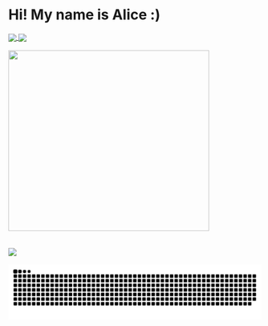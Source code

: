 <h1> Hi! My name is Alice :) </h1>

<div>
  <a href="https://github.com/Alice-ts">
  <img height="180em"   align="center" src="https://github-readme-stats.vercel.app/api?username=Alice-ts&show_icons=true&theme=react&include_all_commits=true&count_private=true"/>
  <img height="180em"  align="center" src="https://github-readme-stats.vercel.app/api/top-langs/?username=Alice-ts&layout=compact&langs_count=7&theme=react" />
  <br>
  <br>
  <img align="center" width="400" height="360" src="https://c.tenor.com/kBhihKytDZsAAAAC/alice-in-wonder-land-welcome.gif">
</div>
 <br>
 
    
</div>
  <br>
  <a href="https://www.linkedin.com/in/alice-saraiva-1a41b2230/" target="_blank"><img src="https://img.shields.io/badge/-LinkedIn-%230077B5?style=for-the-badge&logo=linkedin&logoColor=white" target="_blank"></a> 
 
  ![Snake animation](https://github.com/ellen2121/ellen2121/blob/output/github-contribution-grid-snake.svg)
 
</div>
